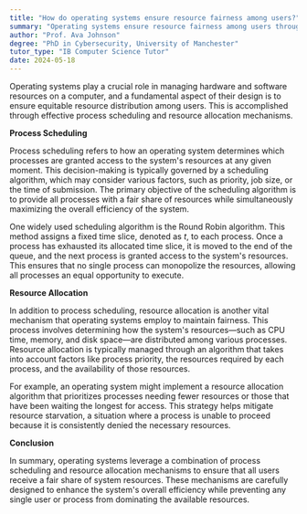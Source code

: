 ```yaml
---
title: "How do operating systems ensure resource fairness among users?"
summary: "Operating systems ensure resource fairness among users through process scheduling and resource allocation mechanisms."
author: "Prof. Ava Johnson"
degree: "PhD in Cybersecurity, University of Manchester"
tutor_type: "IB Computer Science Tutor"
date: 2024-05-18
---
```


Operating systems play a crucial role in managing hardware and software resources on a computer, and a fundamental aspect of their design is to ensure equitable resource distribution among users. This is accomplished through effective process scheduling and resource allocation mechanisms.

**Process Scheduling**

Process scheduling refers to how an operating system determines which processes are granted access to the system's resources at any given moment. This decision-making is typically governed by a scheduling algorithm, which may consider various factors, such as priority, job size, or the time of submission. The primary objective of the scheduling algorithm is to provide all processes with a fair share of resources while simultaneously maximizing the overall efficiency of the system.

One widely used scheduling algorithm is the Round Robin algorithm. This method assigns a fixed time slice, denoted as $t$, to each process. Once a process has exhausted its allocated time slice, it is moved to the end of the queue, and the next process is granted access to the system's resources. This ensures that no single process can monopolize the resources, allowing all processes an equal opportunity to execute.

**Resource Allocation**

In addition to process scheduling, resource allocation is another vital mechanism that operating systems employ to maintain fairness. This process involves determining how the system's resources—such as CPU time, memory, and disk space—are distributed among various processes. Resource allocation is typically managed through an algorithm that takes into account factors like process priority, the resources required by each process, and the availability of those resources.

For example, an operating system might implement a resource allocation algorithm that prioritizes processes needing fewer resources or those that have been waiting the longest for access. This strategy helps mitigate resource starvation, a situation where a process is unable to proceed because it is consistently denied the necessary resources.

**Conclusion**

In summary, operating systems leverage a combination of process scheduling and resource allocation mechanisms to ensure that all users receive a fair share of system resources. These mechanisms are carefully designed to enhance the system's overall efficiency while preventing any single user or process from dominating the available resources.
    